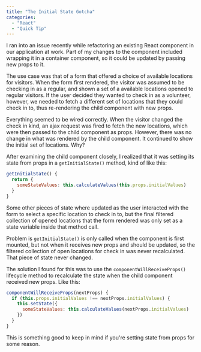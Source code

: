 ```yaml
---
title: "The Initial State Gotcha"
categories:
  - "React"
  - "Quick Tip"
---
```


I ran into an issue recently while refactoring an existing React component in our application at work. Part of my changes to the component included wrapping it in a container component, so it could be updated by passing new props to it.

The use case was that of a form that offered a choice of available locations for visitors. When the form first rendered, the visitor was assumed to be checking in as a regular, and shown a set of a available locations opened to regular visitors. If the user decided they wanted to check in as a volunteer, however, we needed to fetch a different set of locations that they could check in to, thus re-rendering the child component with new props.

Everything seemed to be wired correctly. When the visitor changed the check in kind, an ajax request was fired to fetch the new locations, which were then passed to the child component as props. However, there was no change in what was rendered by the child component. It continued to show the initial set of locations. Why?

After examining the child component closely, I realized that it was setting its state from props in a `getInitialState()` method, kind of like this:

```javascript
getInitialState() {
  return {
    someStateValues: this.calculateValues(this.props.initialValues)
  }
}
```
Some other pieces of state where updated as the user interacted with the form to select a specific location to check in to, but the final filtered collection of opened locations that the form rendered was only set as a state variable inside that method call.

Problem is `getInitialState()` is only called when the component is first mounted, but not when it receives new props and should be updated, so the filtered collection of open locations for check in was never recalculated. That piece of state never changed.

The solution I found for this was to use the `componentWillReceiveProps()` lifecycle method to recalculate the state when the child component received new props. Like this:

```javascript
componentWillReceiveProps(nextProps) {
  if (this.props.initialValues !== nextProps.initialValues) {
    this.setState({
      someStateValues: this.calculateValues(nextProps.initialValues)
    })
  }
}
```

This is something good to keep in mind if you're setting state from props for some reason.
